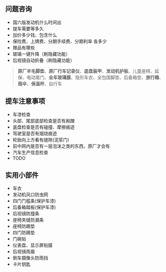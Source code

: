 ## 问题咨询

- 国六版发动机什么时间出
- 提车需要等多久
- 加价多少钱、包含什么
- 保险费、上牌费、分期手续费、分期利率 各多少
- 赠品有哪些
- 玻璃一键升降（刷隐藏功能）
- 后视镜自动折叠（刷隐藏功能）

> **原厂羊毛脚垫**、**原厂行车记录仪**、**底盘装甲**、**发动机护板**、儿童座椅、延保、电动尾门、**全车玻璃膜**、隐形车衣、全包围脚垫、后备箱垫、**旅行箱**、**雨伞**、**保温杯**、自行车


## 提车注意事项

- 车漆检查
- 头部、尾部底部检查是否有剐蹭
- 底盘检查是否有碰撞、摩擦痕迹
- 驾驶室是否有烟烧痕迹
- 轮胎向上方看有缝隙(泥浆门)
- 前中网内是否有一层泡沫之类的东西，原厂才会有
- 汽车生产信息检查
- TODO


## 实用小部件

- 车衣
- 发动机风口防虫网
- 四门门槛条(保护车漆)
- 后备箱踏板(保护车漆)
- 后视镜防撞条
- 座椅夹缝防漏条
- 座椅防踢垫
- 四门防踢垫
- 门碗贴
- 仪表盘、显示屏贴膜
- 后视镜雨眉
- 倒车摄像头防雨挡
- 卡片钥匙
